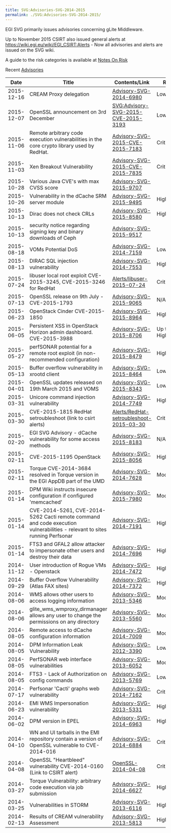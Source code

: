 ```yaml
---
title: SVG:Advisories-SVG-2014-2015
permalink: ./SVG:Advisories-SVG-2014-2015/
---
```


EGI SVG primarily issues advisories concerning gLite Middleware.

Up to November 2015 CSIRT also issued general alerts at
<https://wiki.egi.eu/wiki/EGI_CSIRT:Alerts> - Now all advisories and alerts are
issued on the SVG wiki.

A guide to the risk categories is available at
[Notes On Risk](./SVG:Notes_On_Risk.md)

Recent [Advisories](./index.md)

| Date       | Title                                                                                                                      | Contents/Link                                                                                    | Risk       | Status |
| ---------- | -------------------------------------------------------------------------------------------------------------------------- | ------------------------------------------------------------------------------------------------ | ---------- | ------ |
| 2015-12-16 | CREAM Proxy delegation                                                                                                     | [Advisory-SVG-2014-6980](./2014/SVG:Advisory-SVG-2014-6980.md)                                        | Low        | Fixed  |
| 2015-12-07 | OpenSSL announcement on 3rd December                                                                                       | [SVG:Advisory-SVG-2015-CVE-2015-3193](./SVG:Advisory-SVG-2015-CVE-2015-3193.md)                  | Low        | Fixed  |
| 2015-11-06 | Remote arbitrary code execution vulnerabilities in the core crypto library used by RedHat.                                 | [Advisory-SVG-2015-CVE-2015-7183](./SVG:Advisory-SVG-2015-CVE-2015-7183.md)                      | Critical   | Fixed  |
| 2015-11-03 | Xen Breakout Vulnerability                                                                                                 | [Advisory-SVG-2015-CVE-2015-7835](./SVG:Advisory-SVG-2015-CVE-2015-7835.md)                      | Critical   | Fixed  |
| 2015-10-28 | Various Java CVE's with max CVSS score                                                                                     | [Advisory-SVG-2015-9707](./SVG:Advisory-SVG-2015-9707.md)                                        |            | Fixed  |
| 2015-10-26 | Vulnerability in the dCache SRM server module                                                                              | [Advisory-SVG-2015-9495](./SVG:Advisory-SVG-2015-9495.md)                                        | High       | Fixed  |
| 2015-10-13 | Dirac does not check CRLs                                                                                                  | [Advisory-SVG-2015-8580](./SVG:Advisory-SVG-2015-8580.md)                                        | High       | Fixed  |
| 2015-10-13 | security notice regarding signing key and binary downloads of Ceph                                                         | [Advisory-SVG-2015-9517](./SVG:Advisory-SVG-2015-9517.md)                                        |            |        |
| 2015-08-18 | VOMs Potential DoS                                                                                                         | [Advisory-SVG-2014-7159](./2014/SVG:Advisory-SVG-2014-7159.md)                                        | Low        | Fixed  |
| 2015-08-13 | DIRAC SQL injection vulnerability                                                                                          | [Advisory-SVG-2014-7553](./2014/SVG:Advisory-SVG-2014-7553.md)                                        | High       | Fixed  |
| 2015-07-24 | libuser local root exploit CVE-2015-3245, CVE-2015-3246 for RedHat                                                         | [Alerts/libuser-2015-07-24](/EGI_CSIRT:Alerts/libuser-2015-07-24.md)                             | Critical   | Fixed  |
| 2015-07-13 | OpenSSL release on 9th July - CVE-2015-1793                                                                                | [Advisory-SVG-2015-9065](./SVG:Advisory-SVG-2015-9065.md)                                        | N/A        | Fixed  |
| 2015-06-23 | OpenStack Cinder CVE-2015-1850                                                                                             | [Advisory-SVG-2015-8964](./SVG:Advisory-SVG-2015-8964.md)                                        | High       | Fixed  |
| 2015-06-05 | Persistent XSS in OpenStack Horizon admin dashboard. CVE-2015-3988                                                         | [Advisory-SVG-2015-8706](./SVG:Advisory-SVG-2015-8706.md)                                        | Up to High | Fixed  |
| 2015-05-27 | perfSONAR potential for a remote root exploit (in non-recommended configuration)                                           | [Advisory-SVG-2015-8479](./SVG:Advisory-SVG-2015-8479.md)                                        | High       | Fixed  |
| 2015-05-13 | Buffer overflow vulnerability in xrootd client                                                                             | [Advisory-SVG-2015-8464](./SVG:Advisory-SVG-2015-8464.md)                                        | Low        | Fixed  |
| 2015-04-01 | OpenSSL updates released on 19th March 2015 and VOMS                                                                       | [Advisory-SVG-2015-8343](./SVG:Advisory-SVG-2015-8343.md)                                        | Low        | Fixed  |˜è4
| 2015-03-31 | Unicore command injection vulnerability                                                                                    | [Advisory-SVG-2014-7749](./2014/SVG:Advisory-SVG-2014-7749.md)                                        | High       | Fixed  |
| 2015-03-30 | CVE-2015-1815 RedHat setroubleshoot (link to csirt alerts)                                                                 | [Alerts/RedHat-setroubleshoot-2015-03-30](/EGI_CSIRT:Alerts/RedHat-setroubleshoot-2015-03-30.md) | Critical   | Fixed  |
| 2015-02-20 | EGI SVG Advisory - dCache vulnerability for some access methods                                                            | [Advisory-SVG-2015-8183](./SVG:Advisory-SVG-2015-8183.md)                                        | N/A        | Fixed  |
| 2015-02-11 | CVE-2015-1195 OpenStack                                                                                                    | [Advisory-SVG-2015-8056](./SVG:Advisory-SVG-2015-8056.md)                                        | High       | Fixed  |
| 2015-02-11 | Torque CVE-2014-3684 resolved in Torque version in the EGI AppDB part of the UMD                                           | [Advisory-SVG-2014-7628](./2014/SVG:Advisory-SVG-2014-7628.md)                                        | Moderate   | Fixed  |
| 2015-01-14 | DPM Wiki instructs insecure configuration if configured 'memcached'                                                        | [Advisory-SVG-2015-7980](./SVG:Advisory-SVG-2015-7980.md)                                        | Moderate   | Fixed  |
| 2015-01-14 | CVE-2014-5261, CVE-2014-5262 Cacti remote command and code execution vulnerabilities - relevant to sites running Perfsonar | [Advisory-SVG-2014-7191](./2014/SVG:Advisory-SVG-2014-7191.md)                                        | High       | Fixed  |
| 2015-01-14 | FTS3 and GFAL2 allow attacker to impersonate other users and destroy their data                                            | [Advisory-SVG-2014-7696](./2014/SVG:Advisory-SVG-2014-7696.md)                                        | High       | Fixed  |
| 2014-11-12 | User introduction of Rogue VMs - Openstack                                                                                 | [Advisory-SVG-2014-7472](./2014/SVG:Advisory-SVG-2014-7472.md)                                        | High       | Fixed  |
| 2014-09-29 | Buffer Overflow Vulnerability (Atlas FAX sites)                                                                            | [Advisory-SVG-2014-7372](./2014/SVG:Advisory-SVG-2014-7372.md)                                        | High       | Fixed  |
| 2014-08-06 | WMS allows other users to access logging information                                                                       | [Advisory-SVG-2013-5346](./SVG:Advisory-SVG-2013-5346.md)                                        | Moderate   | Fixed  |
| 2014-08-06 | glite_wms_wmproxy_dirmanager allows any user to change the permissions on any directory                                    | [Advisory-SVG-2013-5560](./SVG:Advisory-SVG-2013-5560.md)                                        | Moderate   | Fixed  |
| 2014-08-05 | Remote access to dCache configuration information                                                                          | [Advisory-SVG-2014-7009](./2014/SVG:Advisory-SVG-2014-7009.md)                                        | Moderate   | Fixed  |
| 2014-08-05 | DPM Information Leak Vulnerability                                                                                         | [Advisory-SVG-2012-3390](./SVG:Advisory-SVG-2012-3390.md)                                        | Low        | Fixed  |
| 2014-08-05 | PerfSONAR web interface vulnerabilities                                                                                    | [Advisory-SVG-2013-6052](./SVG:Advisory-SVG-2013-6052.md)                                        | Moderate   | Fixed  |
| 2014-08-05 | FTS3 - Lack of Authorization on config commands                                                                            | [Advisory-SVG-2013-5769](./SVG:Advisory-SVG-2013-5769.md)                                        | Low        | Fixed  |
| 2014-07-17 | Perfsonar 'Cacti' graphs web vulnerability                                                                                 | [Advisory-SVG-2014-7162](./2014/SVG:Advisory-SVG-2014-7162.md)                                        | Critical   | Fixed  |
| 2014-06-23 | EMI WMS Impersonation vulnerability                                                                                        | [Advisory-SVG-2013-5331](./SVG:Advisory-SVG-2013-5331.md)                                        | High       | Fixed  |
| 2014-06-02 | DPM version in EPEL                                                                                                        | [Advisory-SVG-2014-6963](./2014/SVG:Advisory-SVG-2014-6963.md)                                        | High       | Fixed  |
| 2014-04-10 | WN and UI tarballs in the EMI repository contain a version of OpenSSL vulnerable to CVE-2014-016                           | [Advisory-SVG-2014-6884](./2014/SVG:Advisory-SVG-2014-6884.md)                                        | Critical   | Fixed  |
| 2014-04-08 | OpenSSL "Heartbleed" vulnerability CVE-2014-0160 (Link to CSIRT alert)                                                     | [OpenSSL-2014-04-08](/EGI_CSIRT:Alerts/OpenSSL-2014-04-08.md)                                    | Critical   | Fixed  |
| 2014-03-27 | Torque Vulnerability: arbitrary code execution via job submission                                                          | [Advisory-SVG-2014-6627](./2014/SVG:Advisory-SVG-2014-6627.md)                                        | High       | Fixed  |
| 2014-03-25 | Vulnerabilities in STORM                                                                                                   | [Advisory-SVG-2013-6116](./SVG:Advisory-SVG-2013-6116.md)                                        | High       | Fixed  |
| 2014-02-13 | Results of CREAM vulnerability Assessment                                                                                  | [Advisory-SVG-2013-5813](./SVG:Advisory-SVG-2013-5813.md)                                        | High       | Fixed  |

